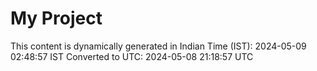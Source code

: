 # My Project

This content is dynamically generated in Indian Time (IST): 2024-05-09 02:48:57 IST
Converted to UTC: 2024-05-08 21:18:57 UTC
